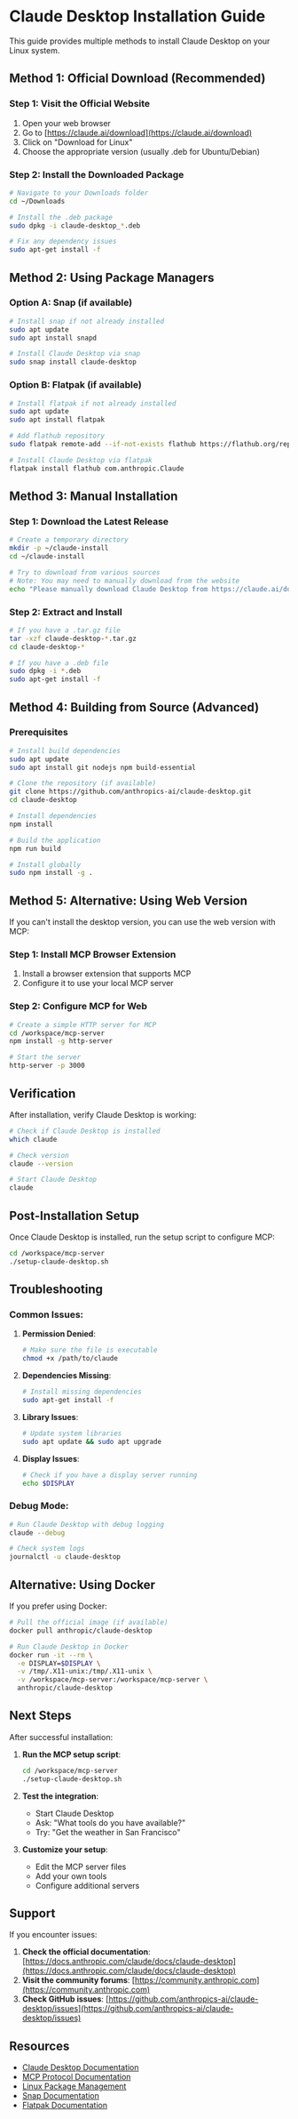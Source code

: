 # Claude Desktop Installation Guide

This guide provides multiple methods to install Claude Desktop on your Linux system.

## Method 1: Official Download (Recommended)

### Step 1: Visit the Official Website
1. Open your web browser
2. Go to [https://claude.ai/download](https://claude.ai/download)
3. Click on "Download for Linux"
4. Choose the appropriate version (usually .deb for Ubuntu/Debian)

### Step 2: Install the Downloaded Package
```bash
# Navigate to your Downloads folder
cd ~/Downloads

# Install the .deb package
sudo dpkg -i claude-desktop_*.deb

# Fix any dependency issues
sudo apt-get install -f
```

## Method 2: Using Package Managers

### Option A: Snap (if available)
```bash
# Install snap if not already installed
sudo apt update
sudo apt install snapd

# Install Claude Desktop via snap
sudo snap install claude-desktop
```

### Option B: Flatpak (if available)
```bash
# Install flatpak if not already installed
sudo apt update
sudo apt install flatpak

# Add flathub repository
sudo flatpak remote-add --if-not-exists flathub https://flathub.org/repo/flathub.flatpakrepo

# Install Claude Desktop via flatpak
flatpak install flathub com.anthropic.Claude
```

## Method 3: Manual Installation

### Step 1: Download the Latest Release
```bash
# Create a temporary directory
mkdir -p ~/claude-install
cd ~/claude-install

# Try to download from various sources
# Note: You may need to manually download from the website
echo "Please manually download Claude Desktop from https://claude.ai/download"
```

### Step 2: Extract and Install
```bash
# If you have a .tar.gz file
tar -xzf claude-desktop-*.tar.gz
cd claude-desktop-*

# If you have a .deb file
sudo dpkg -i *.deb
sudo apt-get install -f
```

## Method 4: Building from Source (Advanced)

### Prerequisites
```bash
# Install build dependencies
sudo apt update
sudo apt install git nodejs npm build-essential

# Clone the repository (if available)
git clone https://github.com/anthropics-ai/claude-desktop.git
cd claude-desktop

# Install dependencies
npm install

# Build the application
npm run build

# Install globally
sudo npm install -g .
```

## Method 5: Alternative: Using Web Version

If you can't install the desktop version, you can use the web version with MCP:

### Step 1: Install MCP Browser Extension
1. Install a browser extension that supports MCP
2. Configure it to use your local MCP server

### Step 2: Configure MCP for Web
```bash
# Create a simple HTTP server for MCP
cd /workspace/mcp-server
npm install -g http-server

# Start the server
http-server -p 3000
```

## Verification

After installation, verify Claude Desktop is working:

```bash
# Check if Claude Desktop is installed
which claude

# Check version
claude --version

# Start Claude Desktop
claude
```

## Post-Installation Setup

Once Claude Desktop is installed, run the setup script to configure MCP:

```bash
cd /workspace/mcp-server
./setup-claude-desktop.sh
```

## Troubleshooting

### Common Issues:

1. **Permission Denied**:
   ```bash
   # Make sure the file is executable
   chmod +x /path/to/claude
   ```

2. **Dependencies Missing**:
   ```bash
   # Install missing dependencies
   sudo apt-get install -f
   ```

3. **Library Issues**:
   ```bash
   # Update system libraries
   sudo apt update && sudo apt upgrade
   ```

4. **Display Issues**:
   ```bash
   # Check if you have a display server running
   echo $DISPLAY
   ```

### Debug Mode:
```bash
# Run Claude Desktop with debug logging
claude --debug

# Check system logs
journalctl -u claude-desktop
```

## Alternative: Using Docker

If you prefer using Docker:

```bash
# Pull the official image (if available)
docker pull anthropic/claude-desktop

# Run Claude Desktop in Docker
docker run -it --rm \
  -e DISPLAY=$DISPLAY \
  -v /tmp/.X11-unix:/tmp/.X11-unix \
  -v /workspace/mcp-server:/workspace/mcp-server \
  anthropic/claude-desktop
```

## Next Steps

After successful installation:

1. **Run the MCP setup script**:
   ```bash
   cd /workspace/mcp-server
   ./setup-claude-desktop.sh
   ```

2. **Test the integration**:
   - Start Claude Desktop
   - Ask: "What tools do you have available?"
   - Try: "Get the weather in San Francisco"

3. **Customize your setup**:
   - Edit the MCP server files
   - Add your own tools
   - Configure additional servers

## Support

If you encounter issues:

1. **Check the official documentation**: [https://docs.anthropic.com/claude/docs/claude-desktop](https://docs.anthropic.com/claude/docs/claude-desktop)
2. **Visit the community forums**: [https://community.anthropic.com](https://community.anthropic.com)
3. **Check GitHub issues**: [https://github.com/anthropics-ai/claude-desktop/issues](https://github.com/anthropics-ai/claude-desktop/issues)

## Resources

- [Claude Desktop Documentation](https://docs.anthropic.com/claude/docs/claude-desktop)
- [MCP Protocol Documentation](https://modelcontextprotocol.io/)
- [Linux Package Management](https://help.ubuntu.com/community/PackageManager)
- [Snap Documentation](https://snapcraft.io/docs)
- [Flatpak Documentation](https://docs.flatpak.org/)